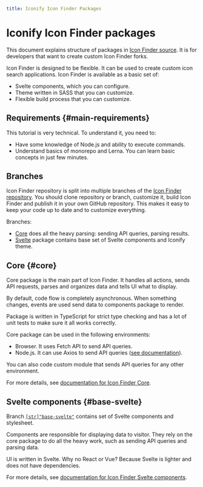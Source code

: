 ```yaml
title: Iconify Icon Finder Packages
```

# Iconify Icon Finder packages

This document explains structure of packages in [Icon Finder source](https://github.com/iconify/icon-finder). It is for developers that want to create custom Icon Finder forks.

Icon Finder is designed to be flexible. It can be used to create custom icon search applications. Icon Finder is available as a basic set of:

- Svelte components, which you can configure.
- Theme written in SASS that you can customize.
- Flexible build process that you can customize.

## Requirements {#main-requirements}

This tutorial is very technical. To understand it, you need to:

- Have some knowledge of Node.js and ability to execute commands.
- Understand basics of monorepo and Lerna. You can learn basic concepts in just few minutes.

## Branches

Icon Finder repository is split into multiple branches of the [Icon Finder repository](https://github.com/iconify/icon-finder). You should clone repository or branch, customize it, build Icon Finder and publish it in your own GitHub repository. This makes it easy to keep your code up to date and to customize everything.

Branches:

- [Core](#core) does all the heavy parsing: sending API queries, parsing results.
- [Svelte](#base-svelte) package contains base set of Svelte components and Iconify theme.

## Core {#core}

Core package is the main part of Icon Finder. It handles all actions, sends API requests, parses and organizes data and tells UI what to display.

By default, code flow is completely asynchronous. When something changes, events are used send data to components package to render.

Package is written in TypeScript for strict type checking and has a lot of unit tests to make sure it all works correctly.

Core package can be used in the following environments:

- Browser. It uses Fetch API to send API queries.
- Node.js. It can use Axios to send API queries ([see documentation](./core/node-js.md)).

You can also code custom module that sends API queries for any other environment.

For more details, see [documentation for Icon Finder Core](./core/index.md).

## Svelte components {#base-svelte}

Branch [`[str]"base-svelte"`](https://github.com/iconify/icon-finder/tree/base-svelte) contains set of Svelte components and stylesheet.

Components are responsible for displaying data to visitor. They rely on the core package to do all the heavy work, such as sending API queries and parsing data.

UI is written in Svelte. Why no React or Vue? Because Svelte is lighter and does not have dependencies.

For more details, see [documentation for Icon Finder Svelte components](./base-svelte/index.md).
